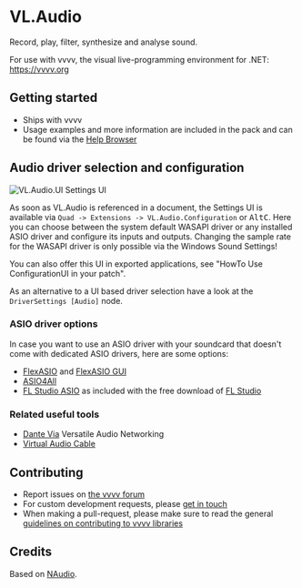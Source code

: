 # VL.Audio
Record, play, filter, synthesize and analyse sound.

For use with vvvv, the visual live-programming environment for .NET: https://vvvv.org

## Getting started
- Ships with vvvv
- Usage examples and more information are included in the pack and can be found via the [Help Browser](https://thegraybook.vvvv.org/reference/hde/findinghelp.html)

## Audio driver selection and configuration
![VL.Audio.UI Settings UI](https://raw.githubusercontent.com/vvvv/VL.Audio/main/.github/images/ConfigurationUI.png)

As soon as VL.Audio is referenced in a document, the Settings UI is available via `Quad -> Extensions -> VL.Audio.Configuration` or <span class="keyseq"><kbd>Alt</kbd><kbd>C</kbd></span>. Here you can choose between the system default WASAPI driver or any installed ASIO driver and configure its inputs and outputs. Changing the sample rate for the WASAPI driver is only possible via the Windows Sound Settings!

You can also offer this UI in exported applications, see "HowTo Use ConfigurationUI in your patch".

As an alternative to a UI based driver selection have a look at the `DriverSettings [Audio]` node.

### ASIO driver options
In case you want to use an ASIO driver with your soundcard that doesn't come with dedicated ASIO drivers, here are some options:
* [FlexASIO](https://github.com/dechamps/FlexASIO/releases) and [FlexASIO GUI](https://github.com/flipswitchingmonkey/FlexASIO_GUI/releases)
* [ASIO4All](http://www.asio4all.org)
* [FL Studio ASIO](https://www.image-line.com/fl-studio-learning/fl-studio-online-manual/html/envsettings_audio.htm#FLStudioASIO) as included with the free download of [FL Studio](https://www.image-line.com/fl-studio-download)

### Related useful tools
* [Dante Via](https://www.audinate.com/products/software/dante-via) Versatile Audio Networking 
* [Virtual Audio Cable](https://vb-audio.com/Cable/index.htm)

## Contributing
- Report issues on [the vvvv forum](https://forum.vvvv.org/c/vvvv-gamma/28)
- For custom development requests, please [get in touch](mailto:devvvvs@vvvv.org)
- When making a pull-request, please make sure to read the general [guidelines on contributing to vvvv libraries](https://thegraybook.vvvv.org/reference/extending/contributing.html)

## Credits
Based on [NAudio](https://github.com/naudio/NAudio).
